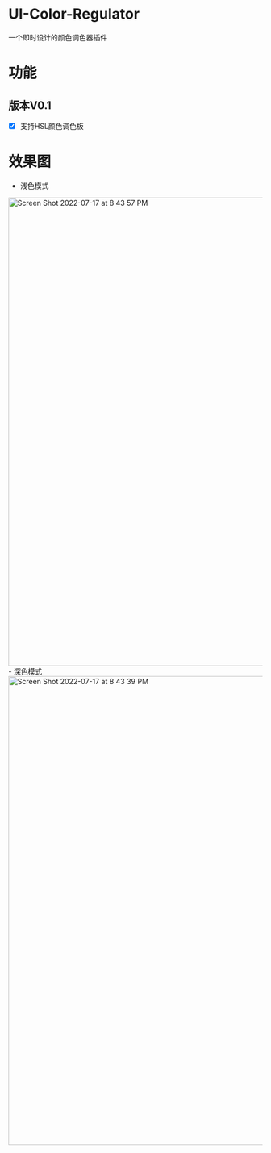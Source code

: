 # UI-Color-Regulator
一个即时设计的颜色调色器插件

# 功能
## 版本V0.1
- [x]  支持HSL颜色调色板

# 效果图
- 浅色模式
<img width="929" alt="Screen Shot 2022-07-17 at 8 43 57 PM" src="https://user-images.githubusercontent.com/39822906/179398885-ce46713d-f476-4a3f-9e02-d515d5a82ff4.png">
- 深色模式
<img width="930" alt="Screen Shot 2022-07-17 at 8 43 39 PM" src="https://user-images.githubusercontent.com/39822906/179398903-1a2d89ef-9325-41f4-98d7-c5b301a9d2b0.png">


